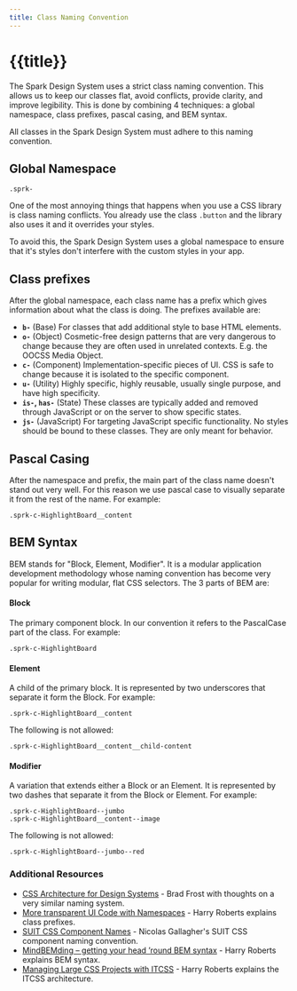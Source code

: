 ```yaml
---
title: Class Naming Convention
---
```


# {{title}}

The Spark Design System uses a strict class naming convention. This allows us to keep our classes flat, avoid conflicts, provide clarity, and improve legibility. This is done by combining 4 techniques: a global namespace, class prefixes, pascal casing, and BEM syntax.

All classes in the Spark Design System must adhere to this naming convention.

## Global Namespace
```
.sprk-
```
One of the most annoying things that happens when you use a CSS library is class naming conflicts. You already use the class `.button` and the library also uses it and it overrides your styles.

To avoid this, the Spark Design System uses a global namespace to ensure that it's styles don't interfere with the custom styles in your app.

## Class prefixes
After the global namespace, each class name has a prefix which gives information about what the class is doing. The prefixes available are:

* **`b-`** (Base) For classes that add additional style to base HTML elements.
* **`o-`** (Object) Cosmetic-free design patterns that are very dangerous to change because they are often used in unrelated contexts. E.g. the OOCSS Media Object.
* **`c-`** (Component) Implementation-specific pieces of UI. CSS is safe to change because it is isolated to the specific component.
* **`u-`** (Utility) Highly specific, highly reusable, usually single purpose, and have high specificity.
* **`is-`, `has-`** (State) These classes are typically added and removed through JavaScript or on the server to show specific states.
* **`js-`** (JavaScript) For targeting JavaScript specific functionality. No styles should be bound to these classes. They are only meant for behavior.

## Pascal Casing
After the namespace and prefix, the main part of the class name doesn't stand out very well. For this reason we use pascal case to visually separate it from the rest of the name. For example:
```
.sprk-c-HighlightBoard__content
```

## BEM Syntax
BEM stands for "Block, Element, Modifier". It is a modular application development methodology whose naming convention has become very popular for writing modular, flat CSS selectors. The 3 parts of BEM are:

#### Block
The primary component block. In our convention it refers to the PascalCase part of the class. For example:
```
.sprk-c-HighlightBoard
```

#### Element
A child of the primary block. It is represented by two underscores that separate it form the Block. For example:
```
.sprk-c-HighlightBoard__content
```
The following is not allowed:
```
.sprk-c-HighlightBoard__content__child-content
```

#### Modifier
A variation that extends either a Block or an Element. It is represented by two dashes that separate it from the Block or Element. For example:
```
.sprk-c-HighlightBoard--jumbo
.sprk-c-HighlightBoard__content--image
```
The following is not allowed:
```
.sprk-c-HighlightBoard--jumbo--red
```

### Additional Resources
* [CSS Architecture for Design Systems](http://bradfrost.com/blog/post/css-architecture-for-design-systems/) - Brad Frost with thoughts on a very similar naming system.
* [More transparent UI Code with Namespaces](https://csswizardry.com/2015/03/more-transparent-ui-code-with-namespaces/) - Harry Roberts explains class prefixes.
* [SUIT CSS Component Names](https://github.com/suitcss/suit/blob/master/doc/naming-conventions.md#components) - Nicolas Gallagher's SUIT CSS component naming convention.
* [MindBEMding – getting your head ’round BEM syntax](https://csswizardry.com/2013/01/mindbemding-getting-your-head-round-bem-syntax/) - Harry Roberts explains BEM syntax.
* [Managing Large CSS Projects with ITCSS](http://www.creativebloq.com/web-design/manage-large-css-projects-itcss-101517528) - Harry Roberts explains the ITCSS architecture.
